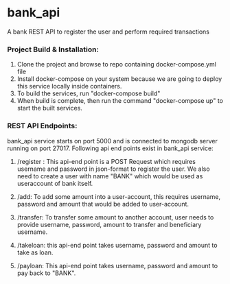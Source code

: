 # bank_api
A bank REST API to register the user and perform required transactions

### Project Build & Installation:

1. Clone the project and browse to repo containing docker-compose.yml file
2. Install docker-compose on your system because we are going to deploy this service locally inside containers.
3. To build the services, run "docker-compose build"
4. When build is complete, then run the command "docker-compose up" to start the built services.

### REST API Endpoints:
bank_api service starts on port 5000 and is connected to mongodb server running on port 27017. Following api end points exist in bank_api service:

1. /register : This api-end point is a POST Request which requires username and password in json-format to register the user. We also need to create a user with name "BANK" which would be used as useraccount of bank itself.

2. /add: To add some amount into a user-account, this requires username, password and amount that would be added to user-account.
3. /transfer: To transfer some amount to another account, user needs to provide username, password, amount to transfer and beneficiary username.

3. /takeloan: this api-end point takes username, password and amount to take as loan.
4. /payloan: This api-end point takes username, password and amount to pay back to "BANK".
